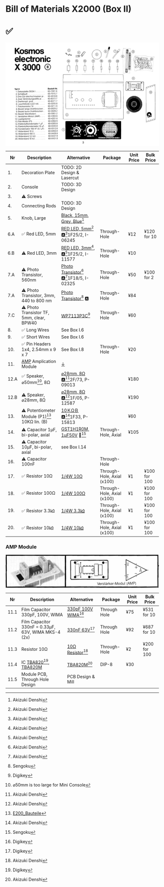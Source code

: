 # Bill of Materials X2000 (Box II)

# ✅

![](images/Box_II.jpg)

| Nr  | Description            | Alternative            | Package                | Unit Price             |  Bulk Price            |
| --- | ---------------------- | ---------------------- | ---------------------- | ---------------------- | ---------------------- |
| 1.  | Decoration Plate       | TODO: 2D Design & Lasercut | | | |
| 2.  | Console                | TODO: 3D Design | | | |
| 3.  | ⚠️ Screws                 | | | | |
| 4.  | Connecting Rods        | TODO: 3D Design | | | |
| 5.  | Knob, Large            | [Black, 15mm](https://akizukidenshi.com/catalog/g/gP-00253/), [Grey, Blue](https://akizukidenshi.com/catalog/g/gP-06091/)[^1] | | | |
| 6.A  | ✅ Red LED, 5mm           | [RED LED, 5mm](https://akizukidenshi.com/catalog/g/gI-06245/)[^1] 🅰️[^1]1F25/2, I-06245 | Through-Hole | ¥12 | ¥120 for 10 |
| 6.B  | ⚠️ Red LED, 3mm           | [RED LED, 3mm](https://akizukidenshi.com/catalog/g/gI-11577/)[^1], 🅰️[^1]1F25/2, I-11577 | Through-Hole | ¥10 |  |
| 7.A  | ⚠️ Photo Transistor, 560nm     | [Photo Transistor](https://akizukidenshi.com/catalog/g/gI-02325/)[^1] 🅰️[^1]1F18/5, I-02325 | Through-Hole | ¥50 | ¥100 for 2 |
| 7.A  | ⚠️ Photo Transistor, 3mm, 440 to 800 nm   | [Photo Transistor](https://www.sengoku.co.jp/mod/sgk_cart/detail.php?code=EEHD-4HXG)[^3] 🅰 | Through-Hole | ¥84 |  |
| 7.C  | ⚠️ Photo Transistor TF, 5mm, clear, BPW40| [WP7113P3C](https://www.digikey.jp/en/products/detail/kingbright/WP7113P3C/7318904)[^2] | Through-Hole | ¥60 | |
| 8.  | ✅ Long Wires             | See Box I.6 | | | |
| 9.  | ✅ Short Wires            | See Box I.6 | | | |
| 10. | ✅ Pin Headers 1x4, 2.54mm x 9 x 7 | See Box I.8  | Through-Hole | ¥20 |  |
| 11. | [AMP](https://www.rigert.com/ee-wiki/index.php/KOSMOS_Verstärker-Modul) Amplication Module | [↓](#amp-module) | | | |
| 12.A | ✅ Speaker, ⌀50mm[^4], 8Ω | [⌀28mm, 8Ω](https://akizukidenshi.com/catalog/g/gP-09013/) 🅰️[^1]2F/73, P-09013| | ¥180 | |
| 12.B | ⚠️ Speaker, ⌀28mm, 8Ω | [⌀28mm, 8Ω](https://akizukidenshi.com/catalog/g/gP-12587/) 🅰️[^1]1F/05, P-12587| | ¥190 | |
| 13.  | ⚠️ Potentiometer Module (P1)[^5]  10KΩ lin. (B) | [10ＫΩＢ](https://akizukidenshi.com/catalog/g/gP-15813/) 🅰️[^1]1F33, P-15813 | | ¥60 | |
| 14.  | ⚠️ Capacitor 1µF, bi-polar, axial | [GST1H1R0M, 1µF50V](https://www.sengoku.co.jp/mod/sgk_cart/detail.php?code=EEHD-0GMG) 💎[^3] | Through-Hole, Axial |¥105 | | 
| 15.  | ⚠️ Capacitor 10µF, bi-polar, axial | see Box I.14  | | | | 
| 16.  | ⚠️ Capacitor 100nF |  | Through-Hole | | | 
| 17. | ✅ Resistor 10Ω          | [1/4W 10Ω](https://akizukidenshi.com/catalog/g/gR-07805/)  | Through-Hole, Axial (x100) | ¥1 | ¥100 for 100|
| 18. | ✅ Resistor 100Ω         | [1/4W 100Ω](https://akizukidenshi.com/catalog/g/gR-07805/)  | Through-Hole, Axial (x100) | ¥1 | ¥100 for 100|
| 19. | ✅ Resistor 3.3㏀         | [1/4W 3.3㏀](https://akizukidenshi.com/catalog/g/gR-25103/)  | Through-Hole, Axial (x100) | ¥1 | ¥100 for 100 |
| 20. | ✅ Resistor 10㏀          | [1/4W 10㏀](https://akizukidenshi.com/catalog/g/gR-25223/)  | Through-Hole, Axial (x100) | ¥1 | ¥100 for 100 |



### AMP Module

![](images/AMP.jpg)

| Nr  | Description            | Alternative            | Package                | Unit Price             |  Bulk Price            |
| --- | ---------------------- | ---------------------- | ---------------------- | ---------------------- | ---------------------- |
| 11.1 | Film Capacitor 330pF, 100V, WIMA | [330pF 100V WIMA](https://www.digikey.jp/en/products/detail/wima/FKP2D003301D00JSSD/9370185)[^2] | Through Hole | ¥75| ¥531 for 10 |
| 11.2 | Film Capacitor 330nF = 0.33µF, 63V, WIMA MKS-4 (2x) | [330nF 63V](https://www.digikey.jp/en/products/detail/epcos---tdk-electronics/B32520C1334J000/592733)[^2] | Through Hole | ¥92 | ¥687 for 10 |
| 11.3 | Resistor 10Ω | [10Ω Resistor](https://akizukidenshi.com/catalog/g/gR-07948/)[^1] | Through-Hole | ¥2 | ¥200 for 100 |
| 11.4 | IC [TBA820](https://www.digikey.jp/en/products/detail/stmicroelectronics/TBA820M/634789?s=N4IgTCBcDaICoCECCAOMAGAsiAugXyA)[^2], [TBA820M](https://www.st.com/resource/en/datasheet/cd00000118.pdf) | [TBA820M](https://akizukidenshi.com/catalog/g/gI-17301/)[^1] | DIP-8 | ¥30 |  |
| 11.5 | Module PCB, Through Hole Design | PCB Design & Mill | | | |

[^1]: Akizuki Denshi
[^2]: Digikey
[^3]: Sengoku
[^4]: ⌀50mm is too large for Mini Console
[^5]: [E200_Bauteile](https://www.rigert.com/ee-wiki/index.php?title=KOSMOS_E200_Bauteile)
